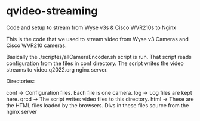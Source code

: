 # qvideo-streaming
Code and setup to stream from Wyse v3s &amp; Cisco WVR210s to Nginx

This is the code that we used to stream video from Wyse v3 Cameras and 
Cisco WVR210 cameras.

Basically the ./scriptes/allCameraEncoder.sh script is run.   That script 
reads configuration from the files in conf directory.   The script writes 
the video streams to video.q2022.org nginx server.

Directories:

conf -> Configuration files.  Each file is one camera.
log -> Log files are kept here.
qrcd -> The script writes video files to this directory.
html -> These are the HTML files loaded by the browsers.  Divs in these 
        files source from the nginx server

